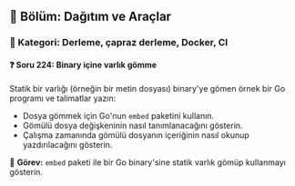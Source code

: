 ## 📘 Bölüm: Dağıtım ve Araçlar  
### 🔹 Kategori: Derleme, çapraz derleme, Docker, CI  
#### ❓ Soru 224: Binary içine varlık gömme

Statik bir varlığı (örneğin bir metin dosyası) binary'ye gömen örnek bir Go programı ve talimatlar yazın:

- Dosya gömmek için Go'nun `embed` paketini kullanın.
- Gömülü dosya değişkeninin nasıl tanımlanacağını gösterin.
- Çalışma zamanında gömülü dosyanın içeriğinin nasıl okunup yazdırılacağını gösterin.

🔧 **Görev:** `embed` paketi ile bir Go binary'sine statik varlık gömüp kullanmayı gösterin.
